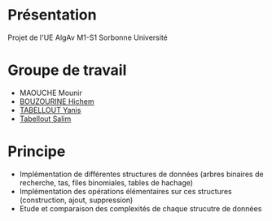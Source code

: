 # Présentation
Projet de l'UE AlgAv M1-S1 Sorbonne Université

# Groupe de travail
- MAOUCHE Mounir
- [BOUZOURINE Hichem](https://github.com/hichem-bouzourine)
- [TABELLOUT Yanis](https://github.com/Yanis540)
- [Tabellout Salim](https://github.com/TSM540)

# Principe
- Implémentation de différentes structures de données (arbres binaires de recherche, tas, files binomiales, tables de hachage)
- Implémentation des opérations élémentaires sur ces structures (construction, ajout, suppression)
- Etude et comparaison des complexités de chaque strucutre de données
